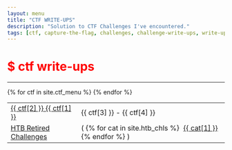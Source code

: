 ```yaml
---
layout: menu
title: "CTF WRITE-UPS"
description: "Solution to CTF Challenges I've encountered."
tags: [ctf, capture-the-flag, challenges, challenge-write-ups, write-ups, writeups, write-up, writeup, nactf, cyberseagame, cyberseagames, cyber-sea-game, cyber-sea-games, tghack, "tg:hack", tjctf, hackthebox, htb, solutions, 2019]
---
```


# <span style="color:red">$ ctf write-ups</span>

---

<div style="overflow-x:auto">
 <table>
   {% for ctf in site.ctf_menu %}
   <tr>
     <td><a href="{{ site.url }}/chals/ctf/{{ ctf[1] }}-{{ ctf[0] }}.html">{{ ctf[2] }} {{ ctf[1] }}</a></td>
     <td>{{ ctf[3] }} - {{ ctf[4] }}</td>
   </tr>
   {% endfor %}
   <tr>
     <td><a href="./chals/htb/challenges.html">HTB Retired Challenges</a></td>
     <td>(
       {% for cat in site.htb_chls %}
       <span style="padding:0 5px">
         <a href="./chals/htb/challenges.html#{{ cat[0] }}">{{ cat[1] }}</a>
       </span>
       {% endfor %}
     )</td>
   </tr>
 </table>
</div>

